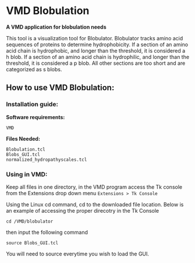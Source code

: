 # VMD Blobulation

**A VMD application for blobulation needs**

This tool is a visualization tool for Blobulator. Blobulator tracks amino 
acid sequences of proteins to determine hydrophobicity. If a section of an 
amino acid chain is hydrophobic, and longer than the
threshold, it is considered a h blob. If a section of
an amino acid chain is hydrophilic, and longer than the 
threshold, it is considered a p blob. All other sections are too short and
are categorized as s blobs.  

## How to use VMD Blobulation: 

### Installation guide:

**Software requirements:** 

```VMD```

**Files Needed:**

``` 
Blobulation.tcl
Blobs_GUI.tcl
normalized_hydropathyscales.tcl
```

### Using in VMD:

Keep all files in one directory, in the VMD program access the Tk console
from the Extensions drop down menu 
`Extensions > Tk Console`

Using the Linux cd command, cd to the downloaded file location.
Below is an example of accessing the proper direcotry in the Tk Console 

``` cd /VMD/blobulator ```
 
 then input the following command 

``` source Blobs_GUI.tcl ``` 

You will need to source everytime you wish to load the GUI. 
